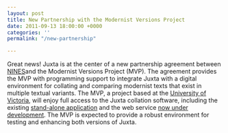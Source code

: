 ```yaml
---
layout: post
title: New Partnership with the Modernist Versions Project
date: 2011-09-13 18:00:00 +0000
categories: ''
permalink: "/new-partnership"

---
```

 
Great news! Juxta is at the center of a new partnership agreement between [NINES](http://www.nines.org/)and the Modernist Versions Project (MVP). The agreement provides the MVP with programming support to integrate Juxta with a digital environment for collating and comparing modernist texts that exist in multiple textual variants. The MVP, a project based at the [University of Victoria](http://www.uvic.ca/), will enjoy full access to the Juxta collation software, including the existing [stand-alone application](http://dev-juxtasoftware.pantheonsite.io/download.html) and the web service [now under development](http://code.google.com/p/juxta/wiki/ProjectRoadmap). The MVP is expected to provide a robust environment for testing and enhancing both versions of Juxta.